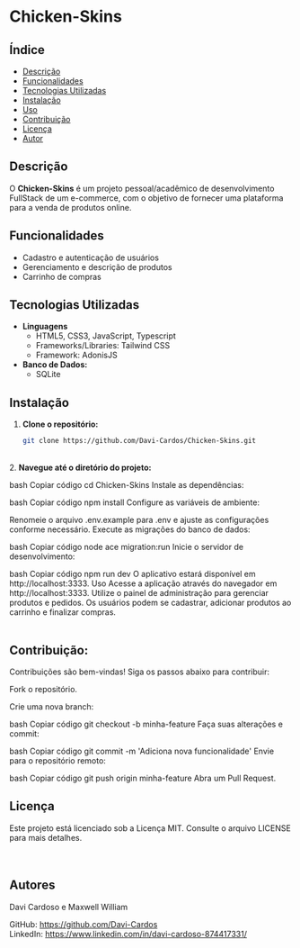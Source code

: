 # Chicken-Skins

## Índice

- [Descrição](#descrição)
- [Funcionalidades](#funcionalidades)
- [Tecnologias Utilizadas](#tecnologias-utilizadas)
- [Instalação](#instalação)
- [Uso](#uso)
- [Contribuição](#contribuição)
- [Licença](#licença)
- [Autor](#autor)

## Descrição

O **Chicken-Skins** é um projeto pessoal/acadêmico de desenvolvimento FullStack de um e-commerce, com o objetivo de fornecer uma plataforma para a venda de produtos online.

## Funcionalidades

- Cadastro e autenticação de usuários
- Gerenciamento e descrição de produtos
- Carrinho de compras

## Tecnologias Utilizadas

- **Linguagens**
  - HTML5, CSS3, JavaScript, Typescript
  - Frameworks/Libraries: Tailwind CSS
  - Framework: AdonisJS
- **Banco de Dados:**
  - SQLite 

## Instalação

1. **Clone o repositório:**

   ```bash
   git clone https://github.com/Davi-Cardos/Chicken-Skins.git
<br>2. **Navegue até o diretório do projeto:**

bash
Copiar código
cd Chicken-Skins
Instale as dependências:

bash
Copiar código
npm install
Configure as variáveis de ambiente:

Renomeie o arquivo .env.example para .env e ajuste as configurações conforme necessário.
Execute as migrações do banco de dados:

bash
Copiar código
node ace migration:run
Inicie o servidor de desenvolvimento:

bash
Copiar código
npm run dev
O aplicativo estará disponível em http://localhost:3333.
Uso
Acesse a aplicação através do navegador em http://localhost:3333.
Utilize o painel de administração para gerenciar produtos e pedidos.
Os usuários podem se cadastrar, adicionar produtos ao carrinho e finalizar compras. <br><br>

## Contribuição:
Contribuições são bem-vindas! Siga os passos abaixo para contribuir:

Fork o repositório.

Crie uma nova branch:

bash
Copiar código
git checkout -b minha-feature
Faça suas alterações e commit:

bash
Copiar código
git commit -m 'Adiciona nova funcionalidade'
Envie para o repositório remoto:

bash
Copiar código
git push origin minha-feature
Abra um Pull Request.

## Licença
Este projeto está licenciado sob a Licença MIT. Consulte o arquivo LICENSE para mais detalhes. <br><br><br>

## Autores
Davi Cardoso e Maxwell William

GitHub: https://github.com/Davi-Cardos <br>
LinkedIn: https://www.linkedin.com/in/davi-cardoso-874417331/



 





